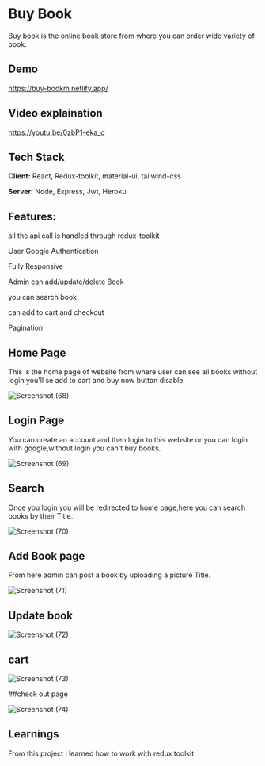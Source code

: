 # Buy Book
Buy book is the online book store from where you can order wide variety of book.


## Demo

https://buy-bookm.netlify.app/


## Video explaination

https://youtu.be/0zbP1-eka_o


## Tech Stack

**Client:** React, Redux-toolkit, material-ui, tailwind-css

**Server:** Node, Express, Jwt, Heroku

## Features:

all the api call is handled through redux-toolkit

User Google Authentication

Fully Responsive 

Admin can add/update/delete Book 

you can search book

can add to cart and checkout

Pagination



## Home Page

This is the home page of website from where user can see all books without login you'll se add to cart and buy now button disable.


![Screenshot (68)](https://user-images.githubusercontent.com/72158561/168956912-d7c4675f-deb3-45d0-8dce-47c615bd2a34.png)
## Login Page

You can create an account and then login to this website or you can login with google,without login you can't buy books.


![Screenshot (69)](https://user-images.githubusercontent.com/72158561/168956916-42e7ab4b-2b0d-4116-8136-6464f50afe99.png)


## Search 
Once you login you will be redirected to home page,here you can search books by their Title.

![Screenshot (70)](https://user-images.githubusercontent.com/72158561/168957282-6a649b22-ebe7-4bf0-ba7d-7015bf82231d.png)
## Add Book page
From here admin can post a book by uploading a picture Title.

![Screenshot (71)](https://user-images.githubusercontent.com/72158561/168956925-536365c0-1d8d-4c74-a18d-86c265d8aa47.png)

## Update book

![Screenshot (72)](https://user-images.githubusercontent.com/72158561/168956926-f94b4ed6-2245-47d8-a000-f152f9dd85fe.png)


## cart 

![Screenshot (73)](https://user-images.githubusercontent.com/72158561/168957137-9ec552de-3350-4eae-9596-20c602e85e38.png)

##check out page

![Screenshot (74)](https://user-images.githubusercontent.com/72158561/168957140-6575d45e-02c0-42b6-bc63-d65532920d12.png)


## Learnings
 From this project i learned how to work with redux toolkit.





